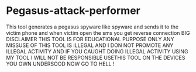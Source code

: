 # Pegasus-attack-performer
This tool generates a pegasus spyware like spyware and sends it to the victim phone and when victim open the sms you get reverse connection 
 BIG DISCLAIMER THIS TOOL IS FOR EDUCATIONAL PURPOSE ONLY ANY MISSUSE OF THIS TOOL IS ILLEGAL AND I DON NOT PROMOTE ANY ILLEGAL ACTIVITY AND IF YOU CAUGHT DOING ILLEGAL ACTIVITY USING MY TOOL I WILL NOT BE RESPONSIBLE USETHIS TOOL ON THE DEVICES YOU OWN UNDERSOOD NOW GO TO HELL !
